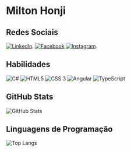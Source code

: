 # Milton Honji

## Redes Sociais
[![Linkedln](https://img.shields.io/badge/Instagram-FFF?style=for-the-badge&logo=linkedin&logoColor=0E76A8)](https://www.linkedin.com/in/milton-honji-20b476a7/).
[![Facebook](https://img.shields.io/badge/Facebook-FFF?style=for-the-badge&logo=facebook)](https://www.facebook.com/milton.honji)
[![Instagram](https://img.shields.io/badge/Instagram-FFF?style=for-the-badge&logo=instagram&logoColor)](https://www.instagram.com/miltonhonji86/).

## Habilidades

![C#](https://img.shields.io/badge/C%23-FFF?style=for-the-badge&logo=c-sharp&logoColor=823085)
![HTML5](https://img.shields.io/badge/HTML5-FFF?style=for-the-badge&logo=html5)
![CSS 3](https://img.shields.io/badge/CSS3-FFF?style=for-the-badge&logo=css3)
![Angular](https://img.shields.io/badge/Angular-FFF?style=for-the-badge&logo=angular)
![TypeScript](https://img.shields.io/badge/TypeScript-FFF?style=for-the-badge&logo=TypeScript)

## GitHub Stats

![GitHub Stats](https://github-readme-stats.vercel.app/api?username=miltonhonji&theme=transparent&bg_color=823085&border_color=fff&show_icons=true&icon_color=fff&title_color=fff&text_color=fff&hide_title=true&hide=stars)

## Linguagens de Programação

![Top Langs](https://github-readme-stats-git-masterrstaa-rickstaa.vercel.app/api/top-langs/?username=miltonhonji&bg_color=823085&&border_color=fff&title_color=fff&text_color=FFF&hide_title=true&hide=stars)
